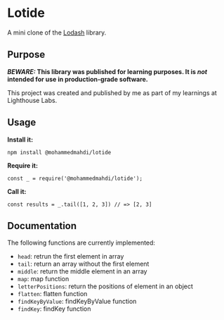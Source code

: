 # Lotide

A mini clone of the [Lodash](https://lodash.com) library.

## Purpose

**_BEWARE:_ This library was published for learning purposes. It is _not_ intended for use in production-grade software.**

This project was created and published by me as part of my learnings at Lighthouse Labs. 

## Usage

**Install it:**

`npm install @mohammedmahdi/lotide`

**Require it:**

`const _ = require('@mohammedmahdi/lotide');`

**Call it:**

`const results = _.tail([1, 2, 3]) // => [2, 3]`

## Documentation

The following functions are currently implemented:

* `head`: retrun the first element in array
* `tail`: return an array without the first element
* `middle`: return the middle element in an array
* `map`: map function
* `letterPositions`: return the positions of element in an object
* `flatten`: flatten function
* `findKeyByValue`: findKeyByValue function
* `findKey`: findKey function
